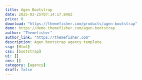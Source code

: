 ```yaml
---
title: Agen Bootstrap
date: 2025-03-25T07:14:17.840Z
price: 0
download: "https://themefisher.com/products/agen-bootstrap"
demo: https://demo.themefisher.com/agen-bootstrap
author: "Themefisher"
author_link: "https://themefisher.com"
description: Agen bootstrap agency template.
ssg: [Html]
css: [bootstrap]
ui: []
cms: []
category: [agency]
draft: false
---
```


